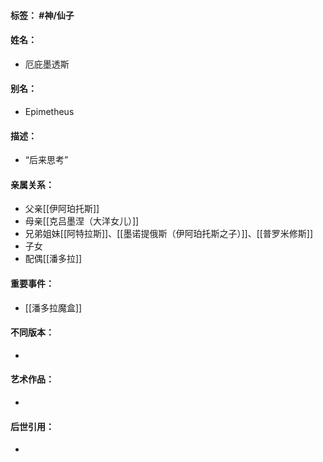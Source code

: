 #### 标签： #神/仙子
#### 姓名：
- 厄庇墨透斯
#### 别名：
- Epimetheus
#### 描述：
- “后来思考”
#### 亲属关系：
- 父亲[[伊阿珀托斯]]
- 母亲[[克吕墨涅（大洋女儿）]]
- 兄弟姐妹[[阿特拉斯]]、[[墨诺提俄斯（伊阿珀托斯之子）]]、[[普罗米修斯]]
- 子女
- 配偶[[潘多拉]]
#### 重要事件：
- [[潘多拉魔盒]]
#### 不同版本：
- 
#### 艺术作品：
- 
#### 后世引用：
- 